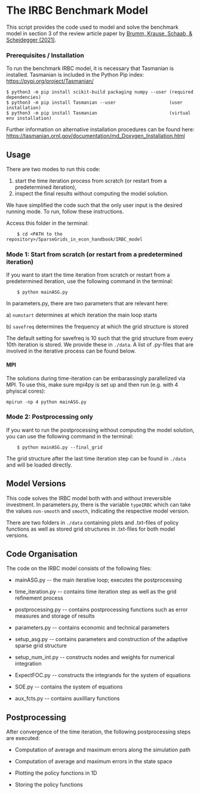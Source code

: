 # The IRBC Benchmark Model

This script provides the code used to model and solve the benchmark model in section 3 of the review article paper by [Brumm, Krause, Schaab, & Scheidegger (2021)](https://papers.ssrn.com/sol3/papers.cfm?abstract_id=3979412). 

### Prerequisites / Installation

To run the benchmark IRBC model, it is necessary that Tasmanian is installed. Tasmanian is included in the
Python Pip index: https://pypi.org/project/Tasmanian/

```shell
$ python3 -m pip install scikit-build packaging numpy --user (required dependencies)
$ python3 -m pip install Tasmanian --user                    (user installation)
$ python3 -m pip install Tasmanian                           (virtual env installation) 
```
Further information on alternative installation procedures can be found here: https://tasmanian.ornl.gov/documentation/md_Doxygen_Installation.html

## Usage
There are two modes to run this code:

   1. start the time iteration process from scratch (or restart from a predetermined iteration),
   2. inspect the final results without computing the model solution.

We have simplified the code such that the only user input is the desired running mode. To run, follow
these instructions.

Access this folder in the terminal:

```shell
    $ cd <PATH to the repository>/SparseGrids_in_econ_handbook/IRBC_model
```

### Mode 1: Start from scratch (or restart from a predetermined iteration)
If you want to start the time iteration from scratch or restart from a predetermined iteration, use the
following command in the terminal:

```shell
    $ python mainASG.py
```
In parameters.py, there are two parameters that are relevant here:

a) `numstart` determines at which iteration the main loop starts

b) `savefreq` determines the frequency at which the grid structure is stored

The default setting for savefreq is 10 such that the grid structure from every 10th iteration is stored. 
We provide these in `./data`. A list of .py-files that are involved in the iterative process can be found below.

#### MPI

The solutions during time-iteration can be embarassingly parallelized via MPI. To use this,
make sure mpi4py is set up and then run (e.g. with 4 phyiscal cores):

```
mpirun -np 4 python mainASG.py
```

### Mode 2: Postprocessing only
If you want to run the postprocessing without computing the model solution, you can use the following
command in the terminal:

```shell
    $ python mainASG.py --final_grid
```
The grid structure after the last time iteration step can be found in `./data` and will be loaded directly.


## Model Versions

This code solves the IRBC model both with and without irreversible investment. In parameters.py, there is the 
variable `typeIRBC` which can take the values `non-smooth` and `smooth`, indicating the respective model version.

There are two folders in `./data` containing plots and .txt-files of policy functions as well as stored grid
structures in .txt-files for both model versions.


## Code Organisation

The code on the IRBC model consists of the following files:

- mainASG.py        -- the main iterative loop; executes the postprocessing

- time_iteration.py -- contains time iteration step as well as the grid refinement process

- postprocessing.py -- contains postprocessing functions such as error measures and storage of results

- parameters.py     -- contains economic and technical parameters

- setup_asg.py      -- contains parameters and construction of the adaptive sparse grid structure

- setup_num_int.py  -- constructs nodes and weights for numerical integration

- ExpectFOC.py      -- constructs the integrands for the system of equations

- SOE.py            -- contains the system of equations

- aux_fcts.py       -- contains auxilliary functions


## Postprocessing

After convergence of the time iteration, the following postprocessing steps are executed:
    
- Computation of average and maximum errors along the simulation path
   
- Computation of average and maximum errors in the state space
    
- Plotting the policy functions in 1D
    
- Storing the policy functions


